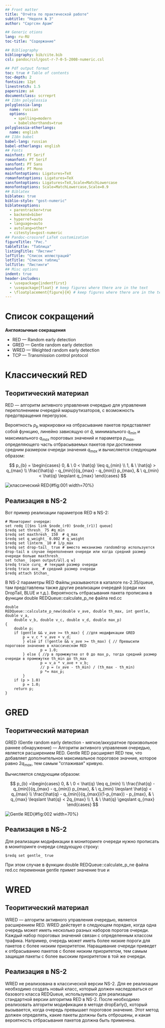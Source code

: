 ```yaml
---
## Front matter
title: "Отчёта по практической работе"
subtitle: "Неделя № 3"
author: "Саргсян Арам"

## Generic otions
lang: ru-RU
toc-title: "Содержание"

## Bibliography
bibliography: bib/cite.bib
csl: pandoc/csl/gost-r-7-0-5-2008-numeric.csl

## Pdf output format
toc: true # Table of contents
toc-depth: 2
fontsize: 12pt
linestretch: 1.5
papersize: a4
documentclass: scrreprt
## I18n polyglossia
polyglossia-lang:
  name: russian
  options:
	- spelling=modern
	- babelshorthands=true
polyglossia-otherlangs:
  name: english
## I18n babel
babel-lang: russian
babel-otherlangs: english
## Fonts
mainfont: PT Serif
romanfont: PT Serif
sansfont: PT Sans
monofont: PT Mono
mainfontoptions: Ligatures=TeX
romanfontoptions: Ligatures=TeX
sansfontoptions: Ligatures=TeX,Scale=MatchLowercase
monofontoptions: Scale=MatchLowercase,Scale=0.9
## Biblatex
biblatex: true
biblio-style: "gost-numeric"
biblatexoptions:
  - parentracker=true
  - backend=biber
  - hyperref=auto
  - language=auto
  - autolang=other*
  - citestyle=gost-numeric
## Pandoc-crossref LaTeX customization
figureTitle: "Рис."
tableTitle: "Таблица"
listingTitle: "Листинг"
lofTitle: "Список иллюстраций"
lotTitle: "Список таблиц"
lolTitle: "Листинги"
## Misc options
indent: true
header-includes:
  - \usepackage{indentfirst}
  - \usepackage{float} # keep figures where there are in the text
  - \floatplacement{figure}{H} # keep figures where there are in the text
---
```

# Список сокращений

**Англоязычные сокращения**

- RED — Random early detection
- GRED — Gentle random early detection
- WRED — Weighted random early detection
- TCP — Transmission control protocol


# Классический RED

## Теоритический материал

RED — алгоритм активного управления очередью для управления переполнением очередей маршрутизаторов, с возможность предотвращения перегрузок. 

Вероятность $p_{b}$ маркировки на отбрасывание пакетов представляет собой функцию, линейно зависящую от $\hat{q}$, минимального $q_{min}$ и максимального $q_{max}$ пороговых значений и параметра $p_{max}$, определяющего часть отбрасываемых пакетов при достижении средним размером очереди значения $q_{max}$ и вычисляется следующим образом:

$$
p_{b} = \begin{cases}
	0, &  \ 0 < \hat{q} \leq q_{min}
	\\
	1, &  \ \hat{q} > q_{max}	
	\\
	\frac{\hat{q} - q_{min}}{q_{max} - q_{min}} p_{max}, & \ q_{min} < \hat{q} \leqslant q_{max} 
\end{cases}
$$					

![классический RED](image/RED.png){#fig:001 width=70%}

## Реализация в NS-2

Вот пример реализации параметров RED в NS-2:
```
# Мониторинг очереди:
set redq [[$ns link $node_(r0) $node_(r1)] queue]
$redq set thresh_ 75 #q_min
$redq set maxthresh_ 150  # q_max
$redq set q_weight_ 0.002 # q_weight
$redq set linterm_ 10 # 1/p_max
$redq set drop-tail_ true # вместо механизма randomdrop используется drop-tail в случае переполнения очереди или когда средний размер очереди больше maxthresh_
set tchan_ [open output/all.q w]
$redq trace curq_ # текущий размер очереди
$redq trace ave_ # средний размер очереди
$redq attach $tchan_
```
В NS-2 параметры RED Файлы,указываются в каталоге ns-2.35/queue, там представлены также другие реализации очередей (среди них DropTail, BLUE и т.д.). Вероятность отбрасывания пакета прописана в функции double REDQueue::calculate_p_ne файла red.cc
```
double
REDQueue::calculate_p_new(double v_ave, double th_max, int gentle, double v_a, 
	double v_b, double v_c, double v_d, double max_p)
{
	double p;
	if (gentle && v_ave >= th_max) { //для модификации GRED
		p = v_c * v_ave + v_d;
        } else if (!gentle && v_ave >= th_max) { // Превысили пороговое значение в классическом RED
                p = 1.0;
        } else { //p в промежутке от 0 до max_p, тогда средний размер очереди в промежутке th_min до th_max
                p = v_a * v_ave + v_b;
                // p = (v_ave - th_min) / (th_max - th_min)
                p *= max_p; 
        }
	if (p > 1.0)
		p = 1.0;
	return p;
}
```

# GRED

## Теоритический материал

GRED (Gentle random early detection - мягкое/аккуратное произвольное раннее обнаружение) — Алгоритм активного управления очередью, является расширением RED.
Gentle RED расширяет RED тем, что добавляет дополнительное максимальное пороговое значние, которое равно $2q_{max}$, тем самым "сглаживая" кривую.

Вычисляется следующим образом:

$$
p_{b} =\begin{cases}
	0, &  \  0 < \hat{q} \leq q_{min} 
	\\
	\frac{\hat{q} - q_{min}}{q_{max} - q_{min}} p_{max}, & \ q_{min} \leqslant \hat{q} < q_{max} 
	\\
	\frac{\hat{q} - q_{min}}{q_{max}}(1-p_{max}) - p_{max}, & \ q_{max} \leqslant \hat{q} < 2q_{max} 
	\\
	1, &  \ \hat{q} \geqslant  q_{max} 
\end{cases}
$$

![Gentle RED](image/GentleRED.jpg){#fig:002 width=70%}

## Реализация в NS-2

Для реализации модификации в мониторинге очереди нужно прописать в мониторинге очереди следующую строку:

```
$redq set gentle_ true
```
При этом случае в функции double REDQueue::calculate_p_ne файла red.cc переменная gentle примет значение true и 


# WRED

## Теоритический материал

WRED — алгоритм активного управления очередью, является расширением RED. WRED действует в следующем порядке, когда одна очередь может иметь несколько разных наборов порогов очереди. Каждый набор пороговых значений связан с определенным классом трафика. Например, очередь может иметь более низкие пороги для пакетов с более низким приоритетом. Наращивание очереди приведет к отбрасыванию пакетов с более низким приоритетом, тем самым защищая пакеты с более высоким приоритетом в той же очереди.

## Реализация в NS-2

WRED не реализована в классической версии NS-2. Для ее реализации необходимо создать новый класс, который должен наследоваться от базового класса REDQueue, используемого для реализации стандартной версии алгоритма RED в NS-2. После необходимо реализовать алгоритм модификации в методе dropEarly(), который вызывается, когда очередь превышает пороговое значение. Этот метод должен определять, какие пакеты должны быть отброшены, и какая вероятность отбрасывания пакетов должна быть применена.


